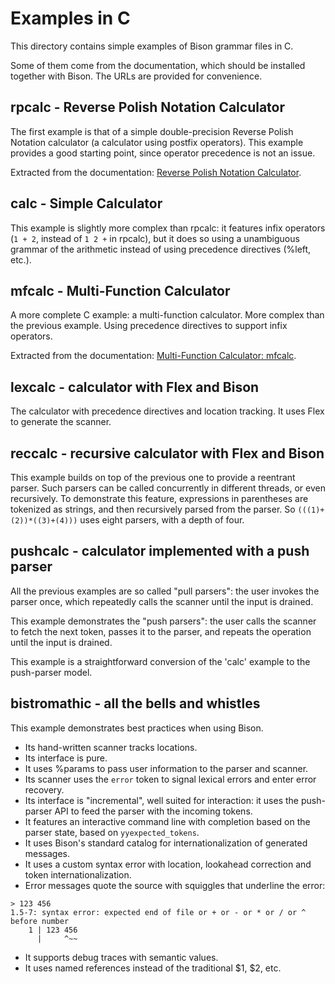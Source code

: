 # Examples in C

This directory contains simple examples of Bison grammar files in C.

Some of them come from the documentation, which should be installed together
with Bison.  The URLs are provided for convenience.

## rpcalc - Reverse Polish Notation Calculator
The first example is that of a simple double-precision Reverse Polish
Notation calculator (a calculator using postfix operators). This example
provides a good starting point, since operator precedence is not an issue.

Extracted from the documentation: [Reverse Polish Notation
Calculator](https://www.gnu.org/software/bison/manual/html_node/RPN-Calc.html).

## calc - Simple Calculator
This example is slightly more complex than rpcalc: it features infix
operators (`1 + 2`, instead of `1 2 +` in rpcalc), but it does so using a
unambiguous grammar of the arithmetic instead of using precedence
directives (%left, etc.).

## mfcalc - Multi-Function Calculator
A more complete C example: a multi-function calculator.  More complex than
the previous example.  Using precedence directives to support infix
operators.

Extracted from the documentation: [Multi-Function Calculator:
mfcalc](https://www.gnu.org/software/bison/manual/html_node/Multi_002dfunction-Calc.html).

## lexcalc - calculator with Flex and Bison
The calculator with precedence directives and location tracking.  It uses
Flex to generate the scanner.

## reccalc - recursive calculator with Flex and Bison
This example builds on top of the previous one to provide a reentrant
parser.  Such parsers can be called concurrently in different threads, or
even recursively.  To demonstrate this feature, expressions in parentheses
are tokenized as strings, and then recursively parsed from the parser.  So
`(((1)+(2))*((3)+(4)))` uses eight parsers, with a depth of four.

## pushcalc - calculator implemented with a push parser
All the previous examples are so called "pull parsers": the user invokes the
parser once, which repeatedly calls the scanner until the input is drained.

This example demonstrates the "push parsers": the user calls the scanner to
fetch the next token, passes it to the parser, and repeats the operation
until the input is drained.

This example is a straightforward conversion of the 'calc' example to the
push-parser model.

## bistromathic - all the bells and whistles
This example demonstrates best practices when using Bison.
- Its hand-written scanner tracks locations.
- Its interface is pure.
- It uses %params to pass user information to the parser and scanner.
- Its scanner uses the `error` token to signal lexical errors and enter
  error recovery.
- Its interface is "incremental", well suited for interaction: it uses the
  push-parser API to feed the parser with the incoming tokens.
- It features an interactive command line with completion based on the
  parser state, based on `yyexpected_tokens`.
- It uses Bison's standard catalog for internationalization of generated
  messages.
- It uses a custom syntax error with location, lookahead correction and
  token internationalization.
- Error messages quote the source with squiggles that underline the error:
```
> 123 456
1.5-7: syntax error: expected end of file or + or - or * or / or ^ before number
    1 | 123 456
      |     ^~~
```
- It supports debug traces with semantic values.
- It uses named references instead of the traditional $1, $2, etc.

<!---

Local Variables:
fill-column: 76
ispell-dictionary: "american"
End:

Copyright (C) 2018-2021 Free Software Foundation, Inc.

This file is part of GNU bison, the GNU Compiler Compiler.

Permission is granted to copy, distribute and/or modify this document
under the terms of the GNU Free Documentation License, Version 1.3 or
any later version published by the Free Software Foundation; with no
Invariant Sections, with no Front-Cover Texts, and with no Back-Cover
Texts.  A copy of the license is included in the "GNU Free
Documentation License" file as part of this distribution.

LocalWords:  mfcalc calc parsers yy rpcalc lexcalc redux reccalc ispell
LocalWords:  reentrant tokenized american postfix pushcalc bistromathic
LocalWords:  lookahead

-->
